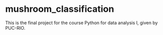 # mushroom_classification
This is the final project for the course Python for data analysis I, given by PUC-RIO.
